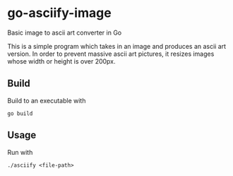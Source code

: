 # go-asciify-image
Basic image to ascii art converter in Go

This is a simple program which takes in an image and produces an ascii art version.
In order to prevent massive ascii art pictures, it resizes images whose width or height is over 200px.

## Build
Build to an executable with
```
go build
```

## Usage
Run with
```
./asciify <file-path>
```
